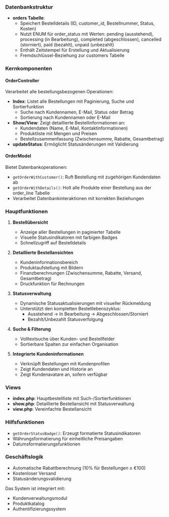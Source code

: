 ### Datenbankstruktur
- **orders Tabelle**:
  - Speichert Bestelldetails (ID, customer_id, Bestellnummer, Status, Kosten)
  - Nutzt ENUM für order_status mit Werten: pending (ausstehend), processing (in Bearbeitung), completed (abgeschlossen), cancelled (storniert), paid (bezahlt), unpaid (unbezahlt)
  - Enthält Zeitstempel für Erstellung und Aktualisierung
  - Fremdschlüssel-Beziehung zur customers Tabelle

### Kernkomponenten

#### OrderController
Verarbeitet alle bestellungsbezogenen Operationen:
- **Index**: Listet alle Bestellungen mit Paginierung, Suche und Sortierfunktion
  - Suche nach Kundennamen, E-Mail, Status oder Betrag
  - Sortierung nach Kundennamen oder E-Mail
- **Show/View**: Zeigt detaillierte Bestellinformationen an:
  - Kundendaten (Name, E-Mail, Kontaktinformationen)
  - Produktliste mit Mengen und Preisen
  - Bestellzusammenfassung (Zwischensumme, Rabatte, Gesamtbetrag)
- **updateStatus**: Ermöglicht Statusänderungen mit Validierung

#### OrderModel
Bietet Datenbankoperationen:
- `getOrderWithCustomer()`: Ruft Bestellung mit zugehörigen Kundendaten ab
- `getOrderWithDetails()`: Holt alle Produkte einer Bestellung aus der order_line Tabelle
- Verarbeitet Datenbankinteraktionen mit korrekten Beziehungen

### Hauptfunktionen

1. **Bestellübersicht**
   - Anzeige aller Bestellungen in paginierter Tabelle
   - Visuelle Statusindikatoren mit farbigen Badges
   - Schnellzugriff auf Bestelldetails

2. **Detaillierte Bestellansichten**
   - Kundeninformationsbereich
   - Produktaufstellung mit Bildern
   - Finanzberechnungen (Zwischensumme, Rabatte, Versand, Gesamtbetrag)
   - Druckfunktion für Rechnungen

3. **Statusverwaltung**
   - Dynamische Statusaktualisierungen mit visueller Rückmeldung
   - Unterstützt den kompletten Bestelllebenszyklus:
     - Ausstehend → In Bearbeitung → Abgeschlossen/Storniert
     - Bezahlt/Unbezahlt Statusverfolgung

4. **Suche & Filterung**
   - Volltextsuche über Kunden- und Bestellfelder
   - Sortierbare Spalten zur einfachen Organisation

5. **Integrierte Kundeninformationen**
   - Verknüpft Bestellungen mit Kundenprofilen
   - Zeigt Kundendaten und Historie an
   - Zeigt Kundenavatare an, sofern verfügbar

### Views
- **index.php**: Hauptbestellliste mit Such-/Sortierfunktionen
- **show.php**: Detaillierte Bestellansicht mit Statusverwaltung
- **view.php**: Vereinfachte Bestellansicht

### Hilfsfunktionen
- `getOrderStatusBadge()`: Erzeugt formatierte Statusindikatoren
- Währungsformatierung für einheitliche Preisangaben
- Datumsformatierungsfunktionen

### Geschäftslogik
- Automatische Rabattberechnung (10% für Bestellungen ≥ €100)
- Kostenloser Versand
- Statusänderungsvalidierung

Das System ist integriert mit:
- Kundenverwaltungsmodul
- Produktkatalog
- Authentifizierungssystem
